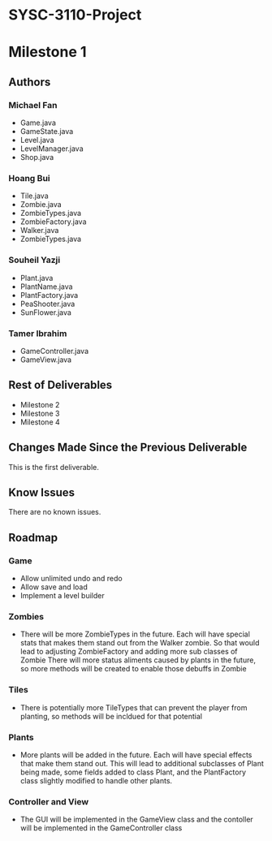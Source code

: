 # SYSC-3110-Project

# Milestone 1

## Authors

### Michael Fan
* Game.java
* GameState.java
* Level.java
* LevelManager.java
* Shop.java

### Hoang Bui
* Tile.java
* Zombie.java
* ZombieTypes.java
* ZombieFactory.java
* Walker.java
* ZombieTypes.java

### Souheil Yazji
* Plant.java
* PlantName.java
* PlantFactory.java
* PeaShooter.java
* SunFlower.java

### Tamer Ibrahim
* GameController.java
* GameView.java

## Rest of Deliverables
* Milestone 2
* Milestone 3
* Milestone 4

## Changes Made Since the Previous Deliverable
This is the first deliverable.

## Know Issues
There are no known issues.

## Roadmap

### Game
* Allow unlimited undo and redo
* Allow save and load 
* Implement a level builder

### Zombies
* There will be more ZombieTypes in the future. Each will have special stats that makes them stand out from the Walker zombie. So that would lead to adjusting ZombieFactory and adding more sub classes of Zombie
There will more status aliments caused by plants in the future, so more methods will be created to enable those debuffs in Zombie

### Tiles
* There is potentially more TileTypes that can prevent the player from planting, so methods will be incldued for that potential

### Plants
* More plants will be added in the future. Each will have special effects that make them stand out. This will lead to additional subclasses of Plant being made, some fields added to class Plant, and the PlantFactory class slightly modified to handle other plants.

### Controller and View
* The GUI will be implemented in the GameView class and the contoller will be implemented in the GameController class
